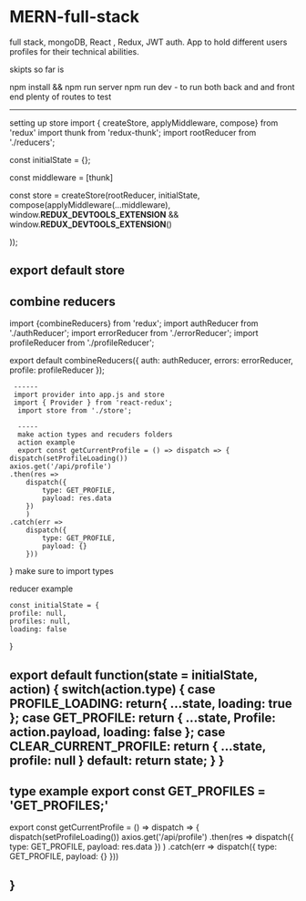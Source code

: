 # MERN-full-stack
full stack, mongoDB, React , Redux, JWT auth. App to hold different users profiles for their technical abilities. 

skipts so far is 

npm install && npm run server 
npm run dev - to run both back and and front end
plenty of routes to test 

 ----
setting up store 
import { createStore, applyMiddleware, compose} from 'redux'
import thunk from 'redux-thunk';
import rootReducer from './reducers';

const initialState = {};

const middleware = [thunk]


const store = createStore(rootReducer,
     initialState,
      compose(applyMiddleware(...middleware), 
        window.__REDUX_DEVTOOLS_EXTENSION__ && window.__REDUX_DEVTOOLS_EXTENSION__()

));


export default store 
 ----- 
 combine reducers 
 ------
 import {combineReducers} from 'redux';
import authReducer from './authReducer';
import errorReducer from './errorReducer';
import profileReducer from './profileReducer';



export default combineReducers({
    auth: authReducer,
    errors: errorReducer,
    profile: profileReducer
}); 

     ------
     import provider into app.js and store 
     import { Provider } from 'react-redux';
      import store from './store';
      
      -----
      make action types and recuders folders 
      action example 
      export const getCurrentProfile = () => dispatch => {
    dispatch(setProfileLoading()) 
    axios.get('/api/profile')
    .then(res =>
        dispatch({
            type: GET_PROFILE,
            payload: res.data
        })
        )
    .catch(err =>
        dispatch({
            type: GET_PROFILE,
            payload: {}
        }))

}
make sure to import types 

reducer example 

    const initialState = {
    profile: null,
    profiles: null,
    loading: false
}

export default function(state = initialState, action) {
    switch(action.type) {
        case PROFILE_LOADING:
            return{
                ...state,
                loading: true
            };
            case GET_PROFILE:
                return {
                    ...state,
                    Profile: action.payload,
                    loading: false
                };
            case CLEAR_CURRENT_PROFILE:
                return {
                    ...state,
                    profile: null
                }
        default:
            return state;
    }
}
 ----
 type example 
 export const GET_PROFILES = 'GET_PROFILES;'
 ----
 
export const getCurrentProfile = () => dispatch => {
    dispatch(setProfileLoading()) 
    axios.get('/api/profile')
    .then(res =>
        dispatch({
            type: GET_PROFILE,
            payload: res.data
        })
        )
    .catch(err =>
        dispatch({
            type: GET_PROFILE,
            payload: {}
        }))

}
---